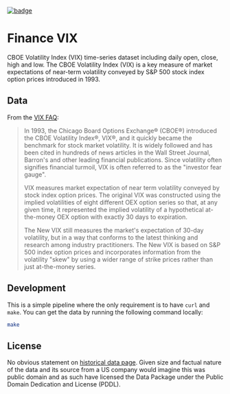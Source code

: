 <a href="https://datahub.io/core/finance-vix"><img src="https://badgen.net/badge/icon/View%20on%20datahub.io/orange?icon=https://datahub.io/datahub-cube-badge-icon.svg&label&scale=1.25)" alt="badge" /></a>

# Finance VIX

CBOE Volatility Index (VIX) time-series dataset including daily open, close,
high and low. The CBOE Volatility Index (VIX) is a key measure of market
expectations of near-term volatility conveyed by S&P 500 stock index option
prices introduced in 1993.

## Data

From the [VIX FAQ][faq]:

> In 1993, the Chicago Board Options Exchange® (CBOE®) introduced the CBOE
> Volatility Index®, VIX®, and it quickly became the benchmark for stock market
> volatility. It is widely followed and has been cited in hundreds of news
> articles in the Wall Street Journal, Barron's and other leading financial
> publications. Since volatility often signifies financial turmoil, VIX is
> often referred to as the "investor fear gauge".
>
> VIX measures market expectation of near term volatility conveyed by stock
> index option prices. The original VIX was constructed using the implied
> volatilities of eight different OEX option series so that, at any given time,
> it represented the implied volatility of a hypothetical at-the-money OEX
> option with exactly 30 days to expiration.
>
> The New VIX still measures the market's expectation of 30-day volatility, but
> in a way that conforms to the latest thinking and research among industry
> practitioners. The New VIX is based on S&P 500 index option prices and
> incorporates information from the volatility "skew" by using a wider range of
> strike prices rather than just at-the-money series.

[faq]: http://www.cboe.com/micro/vix/faq.aspx

## Development

This is a simple pipeline where the only requirement is to have `curl` and `make`. You can get the data by running the following command locally:

```bash
make
```

## License

No obvious statement on [historical data page][historical]. Given size and
factual nature of the data and its source from a US company would imagine this
was public domain and as such have licensed the Data Package under the Public
Domain Dedication and License (PDDL).

[historical]: https://www.cboe.com/tradable_products/vix/vix_historical_data/
